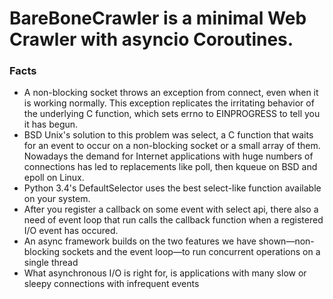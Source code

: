 # BareBoneCrawler is a minimal Web Crawler with asyncio Coroutines.

### Facts
- A non-blocking socket throws an exception from connect, even when it is working normally. This exception replicates the irritating behavior of the underlying C function, which sets errno to EINPROGRESS to tell you it has begun.
- BSD Unix's solution to this problem was select, a C function that waits for an event to occur on a non-blocking socket or a small array of them. Nowadays the demand for Internet applications with huge numbers of connections has led to replacements like poll, then kqueue on BSD and epoll on Linux.
- Python 3.4's DefaultSelector uses the best select-like function available on your system.
- After you register a callback on some event with select api, there also a need of event loop that run calls the callback function when a registered I/O event has occured.
- An async framework builds on the two features we have shown—non-blocking sockets and the event loop—to run concurrent operations on a single thread
- What asynchronous I/O is right for, is applications with many slow or sleepy connections with infrequent events